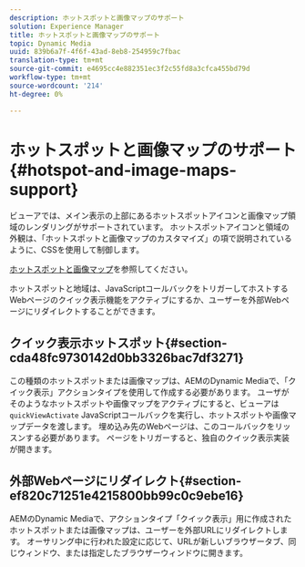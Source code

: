 ```yaml
---
description: ホットスポットと画像マップのサポート
solution: Experience Manager
title: ホットスポットと画像マップのサポート
topic: Dynamic Media
uuid: 839b6a7f-4f6f-43ad-8eb8-254959c7fbac
translation-type: tm+mt
source-git-commit: e4695cc4e882351ec3f2c55fd8a3cfca455bd79d
workflow-type: tm+mt
source-wordcount: '214'
ht-degree: 0%

---
```



# ホットスポットと画像マップのサポート{#hotspot-and-image-maps-support}

ビューアでは、メイン表示の上部にあるホットスポットアイコンと画像マップ領域のレンダリングがサポートされています。 ホットスポットアイコンと領域の外観は、「ホットスポットと画像マップのカスタマイズ」の項で説明されているように、CSSを使用して制御します。

[ホットスポットと画像マップ](../../c-html5-aem-asset-viewers/c-html5-aem-carousel/c-html5-aem-carousel-customizingviewer/r-html5-aem-carousel-customize-hotspots-imagemaps.md#reference-2ac3cc414ef2467390bf53145f1d8d74)を参照してください。

ホットスポットと地域は、JavaScriptコールバックをトリガーしてホストするWebページのクイック表示機能をアクティブにするか、ユーザーを外部Webページにリダイレクトすることができます。

## クイック表示ホットスポット{#section-cda48fc9730142d0bb3326bac7df3271}

この種類のホットスポットまたは画像マップは、AEMのDynamic Mediaで、「クイック表示」アクションタイプを使用して作成する必要があります。 ユーザがそのようなホットスポットや画像マップをアクティブにすると、ビューアは`quickViewActivate` JavaScriptコールバックを実行し、ホットスポットや画像マップデータを渡します。 埋め込み先のWebページは、このコールバックをリッスンする必要があります。 ページをトリガーすると、独自のクイック表示実装が開きます。

## 外部Webページにリダイレクト{#section-ef820c71251e4215800bb99c0c9ebe16}

AEMのDynamic Mediaで、アクションタイプ「クイック表示」用に作成されたホットスポットまたは画像マップは、ユーザーを外部URLにリダイレクトします。 オーサリング中に行われた設定に応じて、URLが新しいブラウザータブ、同じウィンドウ、または指定したブラウザーウィンドウに開きます。
